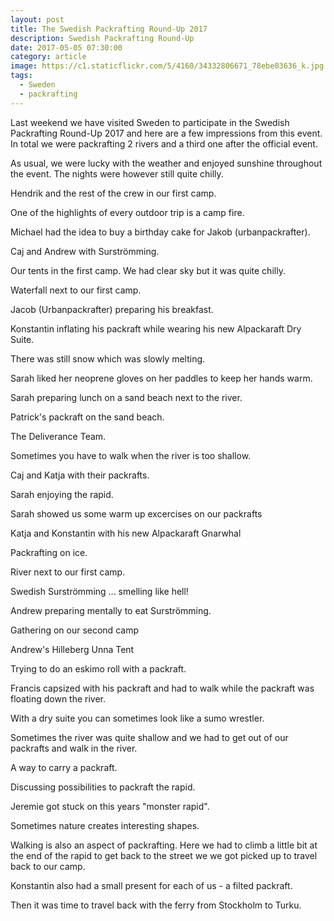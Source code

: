 ```yaml
---
layout: post
title: The Swedish Packrafting Round-Up 2017
description: Swedish Packrafting Round-Up
date: 2017-05-05 07:30:00
category: article
image: https://c1.staticflickr.com/5/4160/34332806671_78ebe03636_k.jpg
tags:
  - Sweden
  - packrafting
---
```

Last weekend we have visited Sweden to participate in the Swedish Packrafting Round-Up 2017 and here are a few impressions from this event. In total we were packrafting 2 rivers and a third one after the official event.

As usual, we were lucky with the weather and enjoyed sunshine throughout the event. The nights were however still quite chilly. 


<a data-flickr-embed="true"  href="https://www.flickr.com/photos/90204224@N07/34332806671/in/dateposted-public/" title="Swedish Packrafting Round Up 2017"><amp-img src="https://c1.staticflickr.com/5/4160/34332806671_78ebe03636_k.jpg" width="2048" height="1367" alt="Swedish Packrafting Round Up 2017"></amp-img></a><script async src="//embedr.flickr.com/assets/client-code.js" charset="utf-8"></script>

<!--more-->

Hendrik and the rest of the crew in our first camp.

<a data-flickr-embed="true"  href="https://www.flickr.com/photos/90204224@N07/33653394973/in/dateposted-public/" title="Swedish Packrafting Round Up"><amp-img src="https://c1.staticflickr.com/3/2848/33653394973_50d74d6e17_k.jpg" width="2048" height="1367" alt="Swedish Packrafting Round Up"></amp-img></a><script async src="//embedr.flickr.com/assets/client-code.js" charset="utf-8"></script>

One of the highlights of every outdoor trip is a camp fire.

<a data-flickr-embed="true"  href="https://www.flickr.com/photos/90204224@N07/33653396563/in/dateposted-public/" title="Swedish Packrafting Round Up"><amp-img src="https://c1.staticflickr.com/5/4172/33653396563_f403387e21_k.jpg" width="2048" height="1367" alt="Swedish Packrafting Round Up"></amp-img></a><script async src="//embedr.flickr.com/assets/client-code.js" charset="utf-8"></script>

Michael had the idea to buy a birthday cake for Jakob (urbanpackrafter).

<a data-flickr-embed="true"  href="https://www.flickr.com/photos/90204224@N07/33620937414/in/dateposted-public/" title="Swedish Packrafting Round Up"><amp-img src="https://c1.staticflickr.com/5/4175/33620937414_7220edeee6_k.jpg" width="2048" height="1367" alt="Swedish Packrafting Round Up"></amp-img></a><script async src="//embedr.flickr.com/assets/client-code.js" charset="utf-8"></script>

Caj and Andrew with Surströmming.

<a data-flickr-embed="true"  href="https://www.flickr.com/photos/90204224@N07/33620938984/in/dateposted-public/" title="Swedish Packrafting Round Up"><amp-img src="https://c1.staticflickr.com/5/4188/33620938984_828dfbdb7b_k.jpg" width="2048" height="1367" alt="Swedish Packrafting Round Up"></amp-img></a><script async src="//embedr.flickr.com/assets/client-code.js" charset="utf-8"></script>

Our tents in the first camp. We had clear sky but it was quite chilly.

<a data-flickr-embed="true"  href="https://www.flickr.com/photos/90204224@N07/34463156265/in/dateposted-public/" title="MSR Hubba Hubba and Hilleberg Anjan night"><amp-img src="https://c1.staticflickr.com/5/4189/34463156265_76e2e3fc85_k.jpg" width="2048" height="1367" alt="MSR Hubba Hubba and Hilleberg Anjan night"></amp-img></a><script async src="//embedr.flickr.com/assets/client-code.js" charset="utf-8"></script>

Waterfall next to our first camp.

<a data-flickr-embed="true"  href="https://www.flickr.com/photos/90204224@N07/34463159145/in/dateposted-public/" title="Swedish Packrafting Round Up"><amp-img src="https://c1.staticflickr.com/5/4157/34463159145_91ef45bae0_k.jpg" width="2048" height="1367" alt="Swedish Packrafting Round Up"></amp-img></a><script async src="//embedr.flickr.com/assets/client-code.js" charset="utf-8"></script>


Jacob (Urbanpackrafter) preparing his breakfast.

<a data-flickr-embed="true"  href="https://www.flickr.com/photos/90204224@N07/34332725051/in/dateposted-public/" title="Swedish Packrafting Round Up"><amp-img src="https://c1.staticflickr.com/3/2866/34332725051_934bfa44da_k.jpg" width="2048" height="1367" alt="Swedish Packrafting Round Up"></amp-img></a><script async src="//embedr.flickr.com/assets/client-code.js" charset="utf-8"></script>

Konstantin inflating his packraft while wearing his new Alpackaraft Dry Suite.

<a data-flickr-embed="true"  href="https://www.flickr.com/photos/90204224@N07/34303546092/in/dateposted-public/" title="Alpacka Raft Men’s Stowaway Tough"><amp-img src="https://c1.staticflickr.com/5/4165/34303546092_082d7b5e9b_k.jpg" width="2048" height="1367" alt="Alpacka Raft Men’s Stowaway Tough"></amp-img></a><script async src="//embedr.flickr.com/assets/client-code.js" charset="utf-8"></script>

There was still snow which was slowly melting.

<a data-flickr-embed="true"  href="https://www.flickr.com/photos/90204224@N07/34463168885/in/dateposted-public/" title="Swedish Packrafting Round Up"><amp-img src="https://c1.staticflickr.com/5/4179/34463168885_af0f936188_k.jpg" width="2048" height="1367" alt="Swedish Packrafting Round Up"></amp-img></a><script async src="//embedr.flickr.com/assets/client-code.js" charset="utf-8"></script>

Sarah liked her neoprene gloves on her paddles to keep her hands warm.

<a data-flickr-embed="true"  href="https://www.flickr.com/photos/90204224@N07/33653421353/in/dateposted-public/" title="Swedish Packrafting Round Up"><amp-img src="https://c1.staticflickr.com/5/4185/33653421353_80703260c1_k.jpg" width="2048" height="1367" alt="Swedish Packrafting Round Up"></amp-img></a><script async src="//embedr.flickr.com/assets/client-code.js" charset="utf-8"></script>

Sarah preparing lunch on a sand beach next to the river.

<a data-flickr-embed="true"  href="https://www.flickr.com/photos/90204224@N07/34078296130/in/dateposted-public/" title="Swedish Packrafting Round Up"><amp-img src="https://c1.staticflickr.com/5/4192/34078296130_e693b8643d_k.jpg" width="2048" height="1367" alt="Swedish Packrafting Round Up"></amp-img></a><script async src="//embedr.flickr.com/assets/client-code.js" charset="utf-8"></script>

Patrick's packraft on the sand beach.

<a data-flickr-embed="true"  href="https://www.flickr.com/photos/90204224@N07/34463171765/in/dateposted-public/" title="red alpackaraft packraft yukon yak"><amp-img src="https://c1.staticflickr.com/5/4165/34463171765_6cef81e98d_k.jpg" width="2048" height="1367" alt="red alpackaraft packraft yukon yak"></amp-img></a><script async src="//embedr.flickr.com/assets/client-code.js" charset="utf-8"></script>

The Deliverance Team.

<a data-flickr-embed="true"  href="https://www.flickr.com/photos/90204224@N07/34332763521/in/dateposted-public/" title="Swedish Packrafting Round Up"><amp-img src="https://c1.staticflickr.com/5/4191/34332763521_96956058ce_k.jpg" width="2048" height="1367" alt="Swedish Packrafting Round Up"></amp-img></a><script async src="//embedr.flickr.com/assets/client-code.js" charset="utf-8"></script>

Sometimes you have to walk when the river is too shallow.

<a data-flickr-embed="true"  href="https://www.flickr.com/photos/90204224@N07/34332768561/in/dateposted-public/" title="Swedish Packrafting Round Up"><amp-img src="https://c1.staticflickr.com/5/4158/34332768561_a336a816d9_k.jpg" width="2048" height="1367" alt="Swedish Packrafting Round Up"></amp-img></a><script async src="//embedr.flickr.com/assets/client-code.js" charset="utf-8"></script>

Caj and Katja with their packrafts.

<a data-flickr-embed="true"  href="https://www.flickr.com/photos/90204224@N07/34332769781/in/dateposted-public/" title="Swedish Packrafting Round Up"><amp-img src="https://c1.staticflickr.com/5/4165/34332769781_df4fe55ef6_k.jpg" width="2048" height="1367" alt="Swedish Packrafting Round Up"></amp-img></a><script async src="//embedr.flickr.com/assets/client-code.js" charset="utf-8"></script>

Sarah enjoying the rapid.

<a data-flickr-embed="true"  href="https://www.flickr.com/photos/90204224@N07/34463202215/in/dateposted-public/" title="Sarah Tingey Alpackaraft"><amp-img src="https://c1.staticflickr.com/5/4157/34463202215_f4d5e1aecd_k.jpg" width="2048" height="1367" alt="Sarah Tingey Alpackaraft"></amp-img></a><script async src="//embedr.flickr.com/assets/client-code.js" charset="utf-8"></script>

Sarah showed us some warm up excercises on our packrafts

<a data-flickr-embed="true"  href="https://www.flickr.com/photos/90204224@N07/33620984384/in/dateposted-public/" title="Swedish Packrafting Round Up"><amp-img src="https://c1.staticflickr.com/5/4162/33620984384_44386f983c_k.jpg" width="2048" height="1367" alt="Swedish Packrafting Round Up"></amp-img></a><script async src="//embedr.flickr.com/assets/client-code.js" charset="utf-8"></script>

Katja and Konstantin with his new Alpackaraft Gnarwhal

<a data-flickr-embed="true"  href="https://www.flickr.com/photos/90204224@N07/34078321490/in/dateposted-public/" title="Alpackaraft Gnarwhal"><amp-img src="https://c1.staticflickr.com/5/4194/34078321490_ce84ac99e0_k.jpg" width="2048" height="1367" alt="Alpackaraft Gnarwhal"></amp-img></a><script async src="//embedr.flickr.com/assets/client-code.js" charset="utf-8"></script>

Packrafting on ice.

<a data-flickr-embed="true"  href="https://www.flickr.com/photos/90204224@N07/33620992814/in/dateposted-public/" title="Ice Packrafting"><amp-img src="https://c1.staticflickr.com/5/4194/33620992814_e0d28353bc_k.jpg" width="2048" height="1367" alt="Ice Packrafting"></amp-img></a><script async src="//embedr.flickr.com/assets/client-code.js" charset="utf-8"></script>

River next to our first camp.

<a data-flickr-embed="true"  href="https://www.flickr.com/photos/90204224@N07/33620994484/in/dateposted-public/" title="Swedish Packrafting Round Up 2017"><amp-img src="https://c1.staticflickr.com/5/4177/33620994484_a8b3177202_k.jpg" width="2048" height="1367" alt="Swedish Packrafting Round Up 2017"></amp-img></a><script async src="//embedr.flickr.com/assets/client-code.js" charset="utf-8"></script>

Swedish Surströmming ... smelling like hell!

<a data-flickr-embed="true"  href="https://www.flickr.com/photos/90204224@N07/33621011044/in/dateposted-public/" title="Swedish Surströmming"><amp-img src="https://c1.staticflickr.com/5/4178/33621011044_c1f2e75b01_k.jpg" width="2048" height="1367" alt="Swedish Surströmming"></amp-img></a><script async src="//embedr.flickr.com/assets/client-code.js" charset="utf-8"></script>

Andrew preparing mentally to eat Surströmming.

<a data-flickr-embed="true"  href="https://www.flickr.com/photos/90204224@N07/34332802861/in/dateposted-public/" title="Swedish Packrafting Round Up 2017"><amp-img src="https://c1.staticflickr.com/5/4178/34332802861_61831701a8_k.jpg" width="2048" height="1367" alt="Swedish Packrafting Round Up 2017"></amp-img></a><script async src="//embedr.flickr.com/assets/client-code.js" charset="utf-8"></script>


Gathering on our second camp

<a data-flickr-embed="true"  href="https://www.flickr.com/photos/90204224@N07/33621015994/in/dateposted-public/" title="Swedish Packrafting Round Up 2017"><amp-img src="https://c1.staticflickr.com/5/4183/33621015994_e15d3d7b6d_k.jpg" width="2048" height="1367" alt="Swedish Packrafting Round Up 2017"></amp-img></a><script async src="//embedr.flickr.com/assets/client-code.js" charset="utf-8"></script>

Andrew's Hilleberg Unna Tent

<a data-flickr-embed="true"  href="https://www.flickr.com/photos/90204224@N07/33621016464/in/dateposted-public/" title="Green Hilleberg Unna Tent"><amp-img src="https://c1.staticflickr.com/3/2848/33621016464_2ff02dc696_k.jpg" width="2048" height="1367" alt="Green Hilleberg Unna Tent"></amp-img></a><script async src="//embedr.flickr.com/assets/client-code.js" charset="utf-8"></script>

Trying to do an eskimo roll with a packraft.

<a data-flickr-embed="true"  href="https://www.flickr.com/photos/90204224@N07/34303627122/in/dateposted-public/" title="Packrafting Eskimo Roll"><amp-img src="https://c1.staticflickr.com/5/4173/34303627122_67dc8b8a31_k.jpg" width="2048" height="1367" alt="Packrafting Eskimo Roll"></amp-img></a><script async src="//embedr.flickr.com/assets/client-code.js" charset="utf-8"></script>

Francis capsized with his packraft and had to walk while the packraft was floating down the river.

<a data-flickr-embed="true"  href="https://www.flickr.com/photos/90204224@N07/34421881636/in/dateposted-public/" title="Swedish Packrafting Round Up 2017"><amp-img src="https://c1.staticflickr.com/5/4178/34421881636_13884c9db9_k.jpg" width="2048" height="1367" alt="Swedish Packrafting Round Up 2017"></amp-img></a><script async src="//embedr.flickr.com/assets/client-code.js" charset="utf-8"></script>

<a data-flickr-embed="true"  href="https://www.flickr.com/photos/90204224@N07/34303644722/in/dateposted-public/" title="werner shuna paddle"><amp-img src="https://c1.staticflickr.com/5/4156/34303644722_a15d0037f4_k.jpg" width="2048" height="1367" alt="werner paddle shuna"></amp-img></a><script async src="//embedr.flickr.com/assets/client-code.js" charset="utf-8"></script>

With a dry suite you can sometimes look like a sumo wrestler.

<a data-flickr-embed="true"  href="https://www.flickr.com/photos/90204224@N07/33653498743/in/dateposted-public/" title="dry suite alpacka Packrafting"><amp-img src="https://c1.staticflickr.com/3/2886/33653498743_bfd90710fe_k.jpg" width="2048" height="1367" alt="dry suite alpacka Packrafting"></amp-img></a><script async src="//embedr.flickr.com/assets/client-code.js" charset="utf-8"></script>

Sometimes the river was quite shallow and we had to get out of our packrafts and walk in the river.

<a data-flickr-embed="true"  href="https://www.flickr.com/photos/90204224@N07/33653505223/in/dateposted-public/" title="Swedish Packrafting Round Up 2017"><amp-img src="https://c1.staticflickr.com/5/4171/33653505223_bce998792a_k.jpg" width="2048" height="1367" alt="Swedish Packrafting Round Up 2017"></amp-img></a><script async src="//embedr.flickr.com/assets/client-code.js" charset="utf-8"></script>

A way to carry a packraft.

<a data-flickr-embed="true"  href="https://www.flickr.com/photos/90204224@N07/34332846611/in/dateposted-public/" title="Swedish Packrafting Round Up 2017"><amp-img src="https://c1.staticflickr.com/5/4176/34332846611_3b53f0f7f1_k.jpg" width="2048" height="1367" alt="Swedish Packrafting Round Up 2017"></amp-img></a><script async src="//embedr.flickr.com/assets/client-code.js" charset="utf-8"></script>


Discussing possibilities to packraft the rapid.

<a data-flickr-embed="true"  href="https://www.flickr.com/photos/90204224@N07/34463267325/in/dateposted-public/" title="Swedish Packrafting Round Up 2017"><amp-img src="https://c1.staticflickr.com/5/4185/34463267325_48422701ce_k.jpg" width="2048" height="1367" alt="Swedish Packrafting Round Up 2017"></amp-img></a><script async src="//embedr.flickr.com/assets/client-code.js" charset="utf-8"></script>

Jeremie got stuck on this years "monster rapid".

<a data-flickr-embed="true"  href="https://www.flickr.com/photos/90204224@N07/33653516893/in/dateposted-public/" title="Swedish Packrafting Round Up 2017"><amp-img src="https://c1.staticflickr.com/5/4172/33653516893_dc6c208b54_k.jpg" width="2048" height="1367" alt="Swedish Packrafting Round Up 2017"></amp-img></a><script async src="//embedr.flickr.com/assets/client-code.js" charset="utf-8"></script>

Sometimes nature creates interesting shapes.

<a data-flickr-embed="true"  href="https://www.flickr.com/photos/90204224@N07/34078368880/in/dateposted-public/" title="Swedish Packrafting Round Up 2017"><amp-img src="https://c1.staticflickr.com/5/4188/34078368880_12239b3560_k.jpg" width="1367" height="2048" alt="Swedish Packrafting Round Up 2017"></amp-img></a><script async src="//embedr.flickr.com/assets/client-code.js" charset="utf-8"></script>


Walking is also an aspect of packrafting. Here we had to climb a little bit at the end of the rapid to get back to the street we we got picked up to travel back to our camp.

<a data-flickr-embed="true"  href="https://www.flickr.com/photos/90204224@N07/34332857121/in/dateposted-public/" title="Swedish Packrafting Round Up 2017"><amp-img src="https://c1.staticflickr.com/5/4168/34332857121_467cdbffda_k.jpg" width="2048" height="1367" alt="Swedish Packrafting Round Up 2017"></amp-img></a><script async src="//embedr.flickr.com/assets/client-code.js" charset="utf-8"></script>


Konstantin also had a small present for each of us - a filted packraft.

<a data-flickr-embed="true"  href="https://www.flickr.com/photos/90204224@N07/34463278585/in/dateposted-public/" title="Swedish Packrafting Round Up 2017"><amp-img src="https://c1.staticflickr.com/5/4186/34463278585_7ff3d8f33d_k.jpg" width="2048" height="1367" alt="Swedish Packrafting Round Up 2017"></amp-img></a><script async src="//embedr.flickr.com/assets/client-code.js" charset="utf-8"></script>

Then it was time to travel back with the ferry from Stockholm to Turku.

<a data-flickr-embed="true"  href="https://www.flickr.com/photos/90204224@N07/34303660412/in/dateposted-public/" title="Viking Line Ferry Amorella Turku Stockholm"><amp-img src="https://c1.staticflickr.com/5/4182/34303660412_89cc7d9887_k.jpg" width="2048" height="1367" alt="Viking Line Ferry Amorella Turku Stockholm"></amp-img></a><script async src="//embedr.flickr.com/assets/client-code.js" charset="utf-8"></script>
